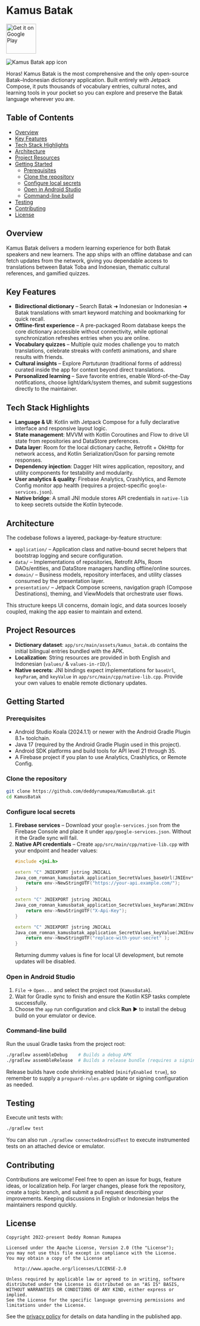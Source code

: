# Kamus Batak

<a href="https://play.google.com/store/apps/details?id=com.romnan.kamusbatak" target="_blank">
  <img src="https://play.google.com/intl/en_us/badges/images/generic/en-play-badge.png" alt="Get it on Google Play" height="80" />
</a>

![Kamus Batak app icon](app/src/main/ic_launcher-playstore.png)

Horas! Kamus Batak is the most comprehensive and the only open-source Batak–Indonesian dictionary application. Built entirely with Jetpack Compose, it puts thousands of vocabulary entries, cultural notes, and learning tools in your pocket so you can explore and preserve the Batak language wherever you are.

## Table of Contents
- [Overview](#overview)
- [Key Features](#key-features)
- [Tech Stack Highlights](#tech-stack-highlights)
- [Architecture](#architecture)
- [Project Resources](#project-resources)
- [Getting Started](#getting-started)
  - [Prerequisites](#prerequisites)
  - [Clone the repository](#clone-the-repository)
  - [Configure local secrets](#configure-local-secrets)
  - [Open in Android Studio](#open-in-android-studio)
  - [Command-line build](#command-line-build)
- [Testing](#testing)
- [Contributing](#contributing)
- [License](#license)

## Overview
Kamus Batak delivers a modern learning experience for both Batak speakers and new learners. The app ships with an offline database and can fetch updates from the network, giving you dependable access to translations between Batak Toba and Indonesian, thematic cultural references, and gamified quizzes.

## Key Features
- **Bidirectional dictionary** – Search Batak ➜ Indonesian or Indonesian ➜ Batak translations with smart keyword matching and bookmarking for quick recall.
- **Offline-first experience** – A pre-packaged Room database keeps the core dictionary accessible without connectivity, while optional synchronization refreshes entries when you are online.
- **Vocabulary quizzes** – Multiple quiz modes challenge you to match translations, celebrate streaks with confetti animations, and share results with friends.
- **Cultural insights** – Explore _Partuturan_ (traditional forms of address) curated inside the app for context beyond direct translations.
- **Personalized learning** – Save favorite entries, enable Word-of-the-Day notifications, choose light/dark/system themes, and submit suggestions directly to the maintainer.

## Tech Stack Highlights
- **Language & UI**: Kotlin with Jetpack Compose for a fully declarative interface and responsive layout logic.
- **State management**: MVVM with Kotlin Coroutines and Flow to drive UI state from repositories and DataStore preferences.
- **Data layer**: Room for the local dictionary cache, Retrofit + OkHttp for network access, and Kotlin Serialization/Gson for parsing remote responses.
- **Dependency injection**: Dagger Hilt wires application, repository, and utility components for testability and modularity.
- **User analytics & quality**: Firebase Analytics, Crashlytics, and Remote Config monitor app health (requires a project-specific `google-services.json`).
- **Native bridge**: A small JNI module stores API credentials in `native-lib` to keep secrets outside the Kotlin bytecode.

## Architecture
The codebase follows a layered, package-by-feature structure:
- `application/` – Application class and native-bound secret helpers that bootstrap logging and secure configuration.
- `data/` – Implementations of repositories, Retrofit APIs, Room DAOs/entities, and DataStore managers handling offline/online sources.
- `domain/` – Business models, repository interfaces, and utility classes consumed by the presentation layer.
- `presentation/` – Jetpack Compose screens, navigation graph (Compose Destinations), theming, and ViewModels that orchestrate user flows.

This structure keeps UI concerns, domain logic, and data sources loosely coupled, making the app easier to maintain and extend.

## Project Resources
- **Dictionary dataset**: `app/src/main/assets/kamus_batak.db` contains the initial bilingual entries bundled with the APK.
- **Localization**: String resources are provided in both English and Indonesian (`values/` & `values-in-rID/`).
- **Native secrets**: JNI bindings expect implementations for `baseUrl`, `keyParam`, and `keyValue` in `app/src/main/cpp/native-lib.cpp`. Provide your own values to enable remote dictionary updates.

## Getting Started
### Prerequisites
- Android Studio Koala (2024.1.1) or newer with the Android Gradle Plugin 8.1+ toolchain.
- Java 17 (required by the Android Gradle Plugin used in this project).
- Android SDK platforms and build tools for API level 21 through 35.
- A Firebase project if you plan to use Analytics, Crashlytics, or Remote Config.

### Clone the repository
```bash
git clone https://github.com/deddyrumapea/KamusBatak.git
cd KamusBatak
```

### Configure local secrets
1. **Firebase services** – Download your `google-services.json` from the Firebase Console and place it under `app/google-services.json`. Without it the Gradle sync will fail.
2. **Native API credentials** – Create `app/src/main/cpp/native-lib.cpp` with your endpoint and header values:
   ```cpp
   #include <jni.h>

   extern "C" JNIEXPORT jstring JNICALL
   Java_com_romnan_kamusbatak_application_SecretValues_baseUrl(JNIEnv* env, jobject /* this */) {
       return env->NewStringUTF("https://your-api.example.com/");
   }

   extern "C" JNIEXPORT jstring JNICALL
   Java_com_romnan_kamusbatak_application_SecretValues_keyParam(JNIEnv* env, jobject /* this */) {
       return env->NewStringUTF("X-Api-Key");
   }

   extern "C" JNIEXPORT jstring JNICALL
   Java_com_romnan_kamusbatak_application_SecretValues_keyValue(JNIEnv* env, jobject /* this */) {
       return env->NewStringUTF("replace-with-your-secret" );
   }
   ```
   Returning dummy values is fine for local UI development, but remote updates will be disabled.

### Open in Android Studio
1. `File` → `Open...` and select the project root (`KamusBatak`).
2. Wait for Gradle sync to finish and ensure the Kotlin KSP tasks complete successfully.
3. Choose the `app` run configuration and click **Run** ▶ to install the debug build on your emulator or device.

### Command-line build
Run the usual Gradle tasks from the project root:
```bash
./gradlew assembleDebug    # Builds a debug APK
./gradlew assembleRelease  # Builds a release bundle (requires a signing config)
```
Release builds have code shrinking enabled (`minifyEnabled true`), so remember to supply a `proguard-rules.pro` update or signing configuration as needed.

## Testing
Execute unit tests with:
```bash
./gradlew test
```
You can also run `./gradlew connectedAndroidTest` to execute instrumented tests on an attached device or emulator.

## Contributing
Contributions are welcome! Feel free to open an issue for bugs, feature ideas, or localization help. For larger changes, please fork the repository, create a topic branch, and submit a pull request describing your improvements. Keeping discussions in English or Indonesian helps the maintainers respond quickly.

## License
```
Copyright 2022-present Deddy Romnan Rumapea

Licensed under the Apache License, Version 2.0 (the "License");
you may not use this file except in compliance with the License.
You may obtain a copy of the License at

   http://www.apache.org/licenses/LICENSE-2.0

Unless required by applicable law or agreed to in writing, software
distributed under the License is distributed on an "AS IS" BASIS,
WITHOUT WARRANTIES OR CONDITIONS OF ANY KIND, either express or implied.
See the License for the specific language governing permissions and
limitations under the License.
```

See the [privacy policy](PRIVACY_POLICY.md) for details on data handling in the published app.

